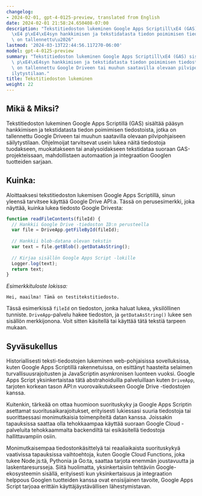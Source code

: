 ```yaml
---
changelog:
- 2024-02-01, gpt-4-0125-preview, translated from English
date: 2024-02-01 21:58:24.650408-07:00
description: "Tekstitiedoston lukeminen Google Apps Scriptill\xE4 (GAS) sis\xE4lt\xE4\
  \xE4 p\xE4\xE4syn hankkimisen ja tekstidatasta tiedon poimimisen tiedostoista, jotka\
  \ on tallennettu\u2026"
lastmod: '2024-03-13T22:44:56.117270-06:00'
model: gpt-4-0125-preview
summary: "Tekstitiedoston lukeminen Google Apps Scriptill\xE4 (GAS) sis\xE4lt\xE4\xE4\
  \ p\xE4\xE4syn hankkimisen ja tekstidatasta tiedon poimimisen tiedostoista, jotka\
  \ on tallennettu Google Driveen tai muuhun saatavilla olevaan pilvipohjaiseen s\xE4\
  ilytystilaan."
title: Tekstitiedoston lukeminen
weight: 22
---
```


## Mikä & Miksi?

Tekstitiedoston lukeminen Google Apps Scriptillä (GAS) sisältää pääsyn hankkimisen ja tekstidatasta tiedon poimimisen tiedostoista, jotka on tallennettu Google Driveen tai muuhun saatavilla olevaan pilvipohjaiseen säilytystilaan. Ohjelmoijat tarvitsevat usein lukea näitä tiedostoja tuodakseen, muokatakseen tai analysoidakseen tekstidataa suoraan GAS-projekteissaan, mahdollistaen automaation ja integraation Googlen tuotteiden sarjaan.

## Kuinka:

Aloittaaksesi tekstitiedoston lukemisen Google Apps Scriptillä, sinun yleensä tarvitsee käyttää Google Drive API:a. Tässä on perusesimerkki, joka näyttää, kuinka lukea tiedosto Google Drivesta:

```javascript
function readFileContents(fileId) {
  // Hankkii Google Drive -tiedoston ID:n perusteella
  var file = DriveApp.getFileById(fileId);
  
  // Hankkii blob-datana olevan tekstin
  var text = file.getBlob().getDataAsString();
  
  // Kirjaa sisällön Google Apps Script -lokille
  Logger.log(text);
  return text;
}
```

*Esimerkkituloste lokissa:*

```
Hei, maailma! Tämä on testitekstitiedosto.
```

Tässä esimerkissä `fileId` on tiedoston, jonka haluat lukea, yksilöllinen tunniste. `DriveApp`-palvelu hakee tiedoston, ja `getDataAsString()` lukee sen sisällön merkkijonona. Voit sitten käsitellä tai käyttää tätä tekstiä tarpeen mukaan.

## Syväsukellus

Historiallisesti teksti-tiedostojen lukeminen web-pohjaisissa sovelluksissa, kuten Google Apps Scriptillä rakennetuissa, on esittänyt haasteita selaimen turvallisuusrajoitusten ja JavaScriptin asynkronisen luonteen vuoksi. Google Apps Script yksinkertaistaa tätä abstrahoiduilla palveluillaan kuten `DriveApp`, tarjoten korkean tason API:n vuorovaikutukseen Google Drive -tiedostojen kanssa.

Kuitenkin, tärkeää on ottaa huomioon suorituskyky ja Google Apps Scriptin asettamat suoritusaikarajoitukset, erityisesti lukiessasi suuria tiedostoja tai suorittaessasi monimutkaisia toimenpiteitä datan kanssa. Joissakin tapauksissa saattaa olla tehokkaampaa käyttää suoraan Google Cloud -palveluita tehokkaammalta backendiltä tai esikäsitellä tiedostoja hallittavampiin osiin.

Monimutkaisempaa tiedostonkäsittelyä tai reaaliaikaista suorituskykyä vaativissa tapauksissa vaihtoehtoja, kuten Google Cloud Functions, joka tukee Node.js:tä, Pythonia ja Go:ta, saattaa tarjota enemmän joustavuutta ja laskentaresursseja. Siitä huolimatta, yksinkertaisiin tehtäviin Google-ekosysteemin sisällä, erityisesti kun yksinkertaisuus ja integraation helppous Googlen tuotteiden kanssa ovat ensisijainen tavoite, Google Apps Script tarjoaa erittäin käyttäjäystävällisen lähestymistavan.
